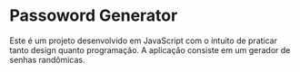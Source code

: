 # Passoword Generator

Este é um projeto desenvolvido em JavaScript com o intuito de praticar tanto design quanto programação. A aplicação consiste em um gerador de senhas randômicas.
